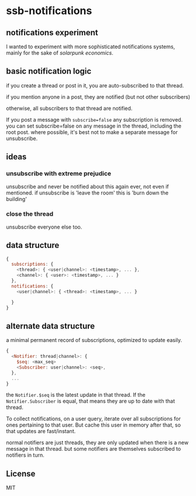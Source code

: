 # ssb-notifications

## notifications experiment

I wanted to experiment with more sophisticated notifications systems,
mainly for the sake of _solarpunk economics_.

## basic notification logic

if you create a thread or post in it, you are auto-subscribed to that thread.

if you mention anyone in a post, they are notified (but not other subscribers)

otherwise, all subscribers to that thread are notified.

If you post a message with `subscribe=false` any subscription is removed.
you can set subscribe=false on any message in the thread, including the root post.
where possible, it's best not to make a separate message for unsubscribe.

## ideas

### unsubscribe with extreme prejudice

unsubscribe and never be notified about this again ever, not even if mentioned.
if unsubscribe is 'leave the room' this is 'burn down the building'

### close the thread

unsubscribe everyone else too.

## data structure

``` js
{
  subscriptions: {
    <thread>: { <user|channel>: <timestamp>, ... },
    <channel>: { <user>: <timestamp>, ... }
  },
  notifications: {
    <user|channel>: { <thread>: <timestamp>, ... }

  }
}
```

## alternate data structure

a minimal permanent record of subscriptions, optimized to update easily.
``` js
{
  <Notifier: thread|channel>: {
    $seq: <max_seq>
    <Subscriber: user|channel>: <seq>,
  },
  ...
}
```
the `Notifier.$seq` is the latest update in that thread. If the `Notifier.Subscriber` is equal,
that means they are up to date with that thread.

To collect notifications, on a user query, iterate over all
subscriptions for ones pertaining to that user. But cache this
user in memory after that, so that updates are fast/instant.

normal notifiers are just threads, they are only
updated when there is a new message in that thread.
but some notifiers are themselves subscribed to notifiers in turn.

## License

MIT






